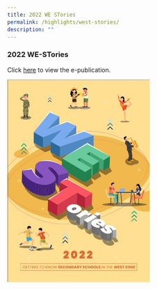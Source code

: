 ```yaml
---
title: 2022 WE STories
permalink: /highlights/west-stories/
description: ""
---
```

### 2022 WE-STories

Click [here](https://online.fliphtml5.com/obrr/qkde/) to view the e-publication.

<img src="/images/west%20stories.jpg" 
     style="width:65%">